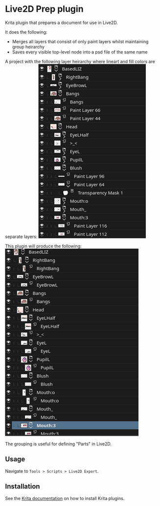 # Live2D Prep plugin

Krita plugin that prepares a document for use in Live2D.

It does the following:
* Merges all layers that consist of only paint layers whilst maintaining group heirarchy
* Saves every visible top-level node into a psd file of the same name

A project with the following layer heirarchy where lineart and fill colors are
separate layers:
![](./pics/pre-example.png)

This plugin will produce the following:
![](./pics/post-example.png)

The grouping is useful for defining "Parts" in Live2D.


## Usage
Navigate to `Tools > Scripts > Live2D Export`.

## Installation
See the
[Krita documentation](https://docs.krita.org/en/user_manual/python_scripting/install_custom_python_plugin.html)
on how to install Krita plugins.
